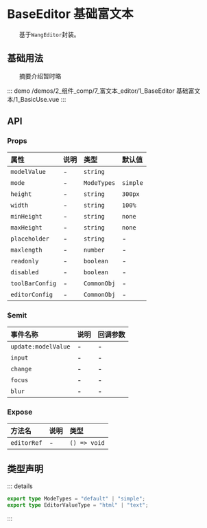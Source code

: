 # BaseEditor 基础富文本

&emsp;&emsp;基于`WangEditor`封装。
## 基础用法

&emsp;&emsp;摘要介绍暂时略

::: demo 
/demos/2_组件_comp/7_富文本_editor/1_BaseEditor 基础富文本/1_BasicUse.vue
:::


## API 

### Props

|属性|说明|类型|默认值|
|:---|:---|:---|:---|
|`modelValue`|-|`string`||
|`mode`|-|`ModeTypes`|`simple`|
|`height`|-|`string`|`300px`|
|`width`|-|`string`|`100%`|
|`minHeight`|-|`string`|`none`|
|`maxHeight`|-|`string`|`none`|
|`placeholder`|-|`string`|-|
|`maxlength`|-|`number`|-|
|`readonly`|-|`boolean`|-|
|`disabled`|-|`boolean`|-|
|`toolBarConfig`|-|`CommonObj`|-|
|`editorConfig`|-|`CommonObj`|-|

### $emit

|事件名称|说明|回调参数|
|:---|:---|:---|
|`update:modelValue`|-|-|
|`input`|-|-|
|`change`|-|-|
|`focus`|-|-|
|`blur`|-|-|

### Expose

|方法名|说明|类型|
|:---|:---|:---|
|`editorRef`|-|`() => void`|


## 类型声明

::: details


``` ts
export type ModeTypes = "default" | "simple";
export type EditorValueType = "html" | "text";
```

:::  
